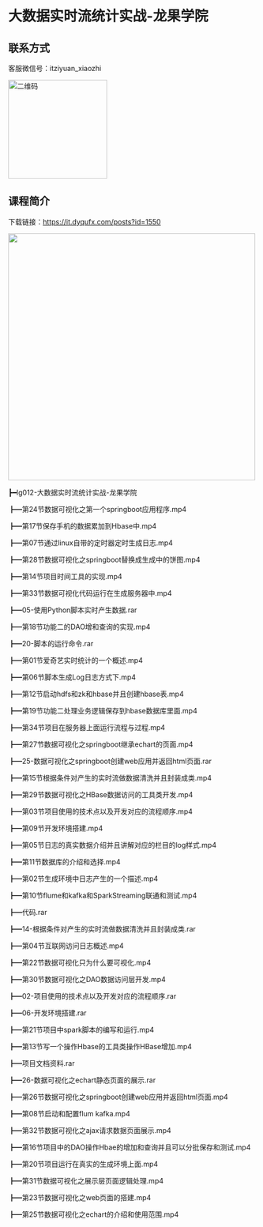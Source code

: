 # 大数据实时流统计实战-龙果学院

## 联系方式

客服微信号：itziyuan_xiaozhi

<img src="https://ziyuanyun.oss-cn-guangzhou.aliyuncs.com/common/20240614073449/666b82192834a.jpg" width="200" height="200" alt="二维码">

## 课程简介

下载链接：https://it.dyqufx.com/posts?id=1550

<img src="https://ziyuanyun.oss-cn-guangzhou.aliyuncs.com/yun/20240515224330/6644ca1230339.jpg" width="500" alt="">

  ┣━lg012-大数据实时流统计实战-龙果学院

 ┣━第24节数据可视化之第一个springboot应用程序.mp4

 ┣━第17节保存手机的数据累加到Hbase中.mp4

 ┣━第07节通过linux自带的定时器定时生成日志.mp4

 ┣━第28节数据可视化之springboot替换成生成中的饼图.mp4

 ┣━第14节项目时间工具的实现.mp4

 ┣━第33节数据可视化代码运行在生成服务器中.mp4

 ┣━05-使用Python脚本实时产生数据.rar

 ┣━第18节功能二的DAO增和查询的实现.mp4

 ┣━20-脚本的运行命令.rar

 ┣━第01节爱奇艺实时统计的一个概述.mp4

 ┣━第06节脚本生成Log日志方式下.mp4

 ┣━第12节启动hdfs和zk和hbase并且创建hbase表.mp4

 ┣━第19节功能二处理业务逻辑保存到hbase数据库里面.mp4

 ┣━第34节项目在服务器上面运行流程与过程.mp4

 ┣━第27节数据可视化之springboot继承echart的页面.mp4

 ┣━25-数据可视化之springboot创建web应用并返回html页面.rar

 ┣━第15节根据条件对产生的实时流做数据清洗并且封装成类.mp4

 ┣━第29节数据可视化之HBase数据访问的工具类开发.mp4

 ┣━第03节项目使用的技术点以及开发对应的流程顺序.mp4

 ┣━第09节开发环境搭建.mp4

 ┣━第05节日志的真实数据介绍并且讲解对应的栏目的log样式.mp4

 ┣━第11节数据库的介绍和选择.mp4

 ┣━第02节生成环境中日志产生的一个描述.mp4

 ┣━第10节flume和kafka和SparkStreaming联通和测试.mp4

 ┣━代码.rar

 ┣━14-根据条件对产生的实时流做数据清洗并且封装成类.rar

 ┣━第04节互联网访问日志概述.mp4

 ┣━第22节数据可视化只为什么要可视化.mp4

 ┣━第30节数据可视化之DAO数据访问层开发.mp4

 ┣━02-项目使用的技术点以及开发对应的流程顺序.rar

 ┣━06-开发环境搭建.rar

 ┣━第21节项目中spark脚本的编写和运行.mp4

 ┣━第13节写一个操作Hbase的工具类操作HBase增加.mp4

 ┣━项目文档资料.rar

 ┣━26-数据可视化之echart静态页面的展示.rar

 ┣━第26节数据可视化之springboot创建web应用并返回html页面.mp4

 ┣━第08节启动和配置flum kafka.mp4

 ┣━第32节数据可视化之ajax请求数据页面展示.mp4

 ┣━第16节项目中的DAO操作Hbae的增加和查询并且可以分批保存和测试.mp4

 ┣━第20节项目运行在真实的生成环境上面.mp4

 ┣━第31节数据可视化之展示层页面逻辑处理.mp4

 ┣━第23节数据可视化之web页面的搭建.mp4

 ┣━第25节数据可视化之echart的介绍和使用范围.mp4

  